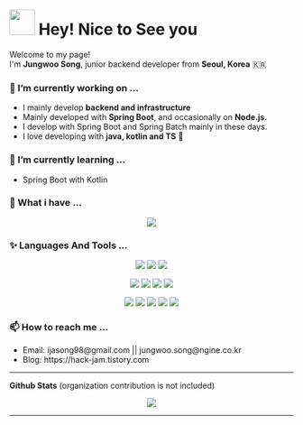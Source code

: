 <h1><img src="https://emojis.slackmojis.com/emojis/images/1547582922/5197/party_blob.gif?1547582922" width="45"/>  Hey! Nice to See you </h1>

<p>Welcome to my page! </br>
I'm <b>Jungwoo Song</b>, junior backend developer from  <b>Seoul, Korea</b> 🇰🇷 </p>

<h3>🔭 I’m currently working on ...</h3>
<ul>
  <li>I mainly develop <b>backend and infrastructure</b></li>
  <li>Mainly developed with <b>Spring Boot</b>, and occasionally on <b>Node.js.</b></li>
  <li>I develop with Spring Boot and Spring Batch mainly in these days.
  <li>I love developing with <b>java, kotlin and TS</b> 🥰</li>
</ul>

<h3>🌱 I’m currently learning ...</h3>
<ul>
  <li>Spring Boot with Kotlin</li>
</ul>

<h3>🙌 What i have ...</h3>
<p align="center">
  <img src="https://images.youracclaim.com/size/340x340/images/4bc21d8b-4afe-4fbd-9a90-a9de8bf7b240/AWS-SolArchitect-Associate-2020.png"/>
</p>

<h3>✨ Languages And Tools ...</h3>
<p align="center">
  <img src="https://img.shields.io/badge/git%20-%23F05033.svg?&style=for-the-badge&logo=git&logoColor=white"/>
  <img src="https://img.shields.io/badge/github%20-%23121011.svg?&style=for-the-badge&logo=github&logoColor=white"/>
  <img src="https://img.shields.io/badge/GitLab-330F63?style=for-the-badge&logo=gitlab&logoColor=white" />
</p>
<p align="center">
  <img src="https://img.shields.io/badge/typescript%20-%23007ACC.svg?&style=for-the-badge&logo=typescript&logoColor=white"/>
  <img src="https://img.shields.io/badge/Java-ED8B00?style=for-the-badge&logo=java&logoColor=white" />
  <img src="https://img.shields.io/badge/Kotlin-0095D5?&style=for-the-badge&logo=kotlin&logoColor=white" />
  <img src="https://img.shields.io/badge/c++%20-%2300599C.svg?&style=for-the-badge&logo=c%2B%2B&ogoColor=white"/>
</p>
<p align="center">
  <img src="https://img.shields.io/badge/express.js%20-%23404d59.svg?&style=for-the-badge"/>
  <img src="https://img.shields.io/badge/spring%20-%236DB33F.svg?&style=for-the-badge&logo=spring&logoColor=white"/>
  <img src="https://img.shields.io/badge/AWS%20-%23FF9900.svg?&style=for-the-badge&logo=amazon-aws&logoColor=white"/>
  <img src="https://img.shields.io/badge/nginx%20-%23009639.svg?&style=for-the-badge&logo=nginx&logoColor=white"/>
  <img src="https://img.shields.io/badge/mysql-%2300f.svg?&style=for-the-badge&logo=mysql&logoColor=white"/>
</p>

<h3>📫 How to reach me ...</h3>
<ul>
  <li>Email: ijasong98@gmail.com || jungwoo.song@ngine.co.kr</li>
  <li>Blog: https://hack-jam.tistory.com</li>
</ul>

---

**Github Stats** (organization contribution is not included)

<p align="center">
  <img src="https://github-readme-stats.vercel.app/api?username=bluayer&hide=stars&show_icons=true&theme=dracula&count_private=true&line_height=32">
</p>

---


